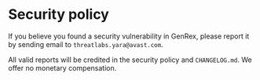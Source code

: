 # Security policy

If you believe you found a security vulnerability in GenRex, please report it by sending email to `threatlabs.yara@avast.com`.

All valid reports will be credited in the security policy and `CHANGELOG.md`. We offer no monetary compensation.